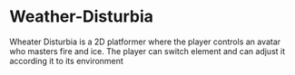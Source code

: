 # Weather-Disturbia

Wheater Disturbia is a 2D platformer where the player controls an avatar who masters fire and ice. 
The player can switch element and can adjust it according it to its environment